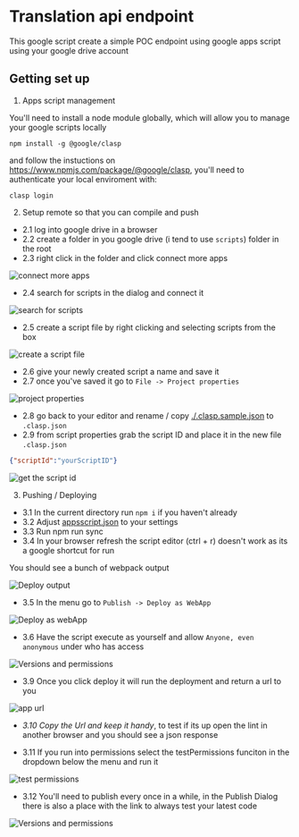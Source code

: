 # Translation api endpoint

This google script create a simple POC endpoint using google apps script using your google drive account

## Getting set up

1. Apps script management

You'll need to install a node module globally, which will allow you to manage your google scripts locally

```
npm install -g @google/clasp
```

and follow the instuctions on https://www.npmjs.com/package/@google/clasp, you'll need to authenticate your local enviroment with:
```
clasp login
```

2. Setup remote so that you can compile and push

  - 2.1 log into google drive in a browser
  - 2.2 create a folder in you google drive (i tend to use `scripts`) folder in the root
  - 2.3 right click in the folder and click connect more apps

![connect more apps](../assets/1-connect-more-apps.jpg)

  - 2.4 search for scripts in the dialog and connect it

![search for scripts](../assets/2-search-for-script.jpg)

  - 2.5 create a script file by right clicking and selecting scripts from the box

![create a script file](../assets/3-create-a-script-file.jpg)

  - 2.6 give your newly created script a name and save it
  - 2.7 once you've saved it go to `File -> Project properties`

![project properties](../assets/4-project-properties.jpg)

  - 2.8 go back to your editor and rename / copy [./.clasp.sample.json](./.clasp.sample.json) to `.clasp.json`
  - 2.9 from script properties grab the script ID and place it in the new file `.clasp.json`

```json
{"scriptId":"yourScriptID"}
```

![get the script id](../assets/5-get-the-script-id.jpg)

3. Pushing / Deploying

  - 3.1 In the current directory run `npm i` if you haven't already
  - 3.2 Adjust [appsscript.json](./appsscript.json) to your settings
  - 3.3 Run npm run sync
  - 3.4 In your browser refresh the script editor (ctrl + r) doesn't work as its a google shortcut for run

You should see a bunch of webpack output

![Deploy output](../assets/7-deploy-output.jpg)

  - 3.5 In the menu go to `Publish -> Deploy as WebApp`

![Deploy as webApp](../assets/8-publish-menu.jpg)

  - 3.6 Have the script execute as yourself and allow `Anyone, even anonymous` under who has access

![Versions and permissions](../assets/9-version-and-permissions.jpg)

  - 3.9 Once you click deploy it will run the deployment and return a url to you

![app url](../assets/10-app-url.jpg)

  - *3.10 Copy the Url and keep it handy*, to test if its up open the lint in another browser and you should see a json response

  - 3.11 If you run into permissions select the testPermissions funciton in the dropdown below the menu and run it

![test permissions](../assets/11-test-permissions.jpg)

  - 3.12 You'll need to publish every once in a while, in the Publish Dialog there is also a place with the link to always test your latest code

![Versions and permissions](../assets/12-latest-code-link.jpg)